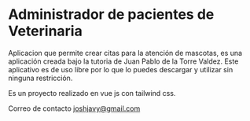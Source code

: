 # Administrador de pacientes de Veterinaria

Aplicacion que permite crear citas para la atención de mascotas, es una aplicación creada bajo la tutoria de Juan Pablo de la Torre Valdez.
Este aplicativo es de uso libre por lo que lo puedes descargar y utilizar sin ninguna restricción.

Es un proyecto realizado en vue js con tailwind css.

Correo de contacto joshjavy@gmail.com